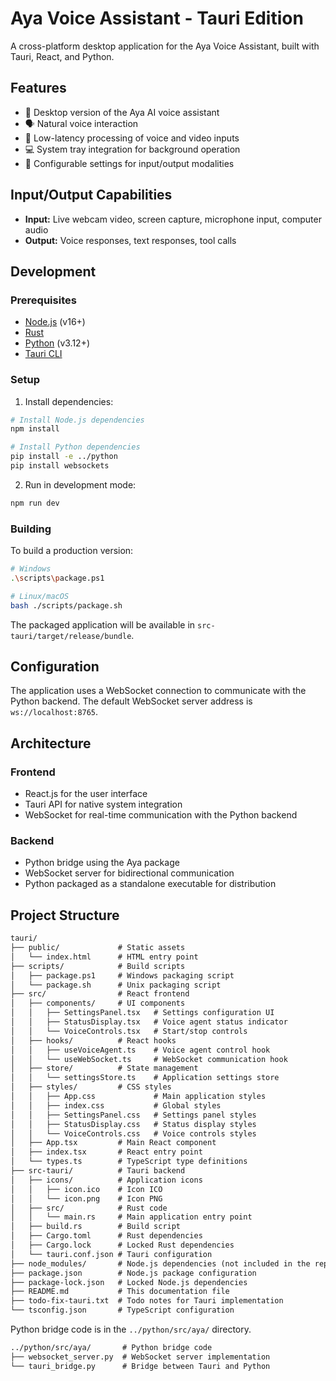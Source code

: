 # Aya Voice Assistant - Tauri Edition

A cross-platform desktop application for the Aya Voice Assistant, built with Tauri, React, and Python.

## Features

- 🤖 Desktop version of the Aya AI voice assistant
- 🗣️ Natural voice interaction
- 🚀 Low-latency processing of voice and video inputs
- 💻 System tray integration for background operation
- 🔧 Configurable settings for input/output modalities

## Input/Output Capabilities

- **Input:** Live webcam video, screen capture, microphone input, computer audio
- **Output:** Voice responses, text responses, tool calls

## Development

### Prerequisites

- [Node.js](https://nodejs.org/) (v16+)
- [Rust](https://www.rust-lang.org/tools/install)
- [Python](https://www.python.org/downloads/) (v3.12+)
- [Tauri CLI](https://tauri.app/v1/guides/getting-started/prerequisites)

### Setup

1. Install dependencies:

```bash
# Install Node.js dependencies
npm install

# Install Python dependencies
pip install -e ../python
pip install websockets
```

2. Run in development mode:

```bash
npm run dev
```

### Building

To build a production version:

```bash
# Windows
.\scripts\package.ps1

# Linux/macOS
bash ./scripts/package.sh
```

The packaged application will be available in `src-tauri/target/release/bundle`.

## Configuration

The application uses a WebSocket connection to communicate with the Python backend. The default WebSocket server address is `ws://localhost:8765`.

## Architecture

### Frontend

- React.js for the user interface
- Tauri API for native system integration
- WebSocket for real-time communication with the Python backend

### Backend

- Python bridge using the Aya package
- WebSocket server for bidirectional communication
- Python packaged as a standalone executable for distribution

## Project Structure

```txt
tauri/
├── public/             # Static assets
│   └── index.html      # HTML entry point
├── scripts/            # Build scripts
│   ├── package.ps1     # Windows packaging script
│   └── package.sh      # Unix packaging script
├── src/                # React frontend
│   ├── components/     # UI components
│   │   ├── SettingsPanel.tsx   # Settings configuration UI
│   │   ├── StatusDisplay.tsx   # Voice agent status indicator
│   │   └── VoiceControls.tsx   # Start/stop controls
│   ├── hooks/          # React hooks
│   │   ├── useVoiceAgent.ts    # Voice agent control hook
│   │   └── useWebSocket.ts     # WebSocket communication hook
│   ├── store/          # State management
│   │   └── settingsStore.ts    # Application settings store
│   ├── styles/         # CSS styles
│   │   ├── App.css             # Main application styles
│   │   ├── index.css           # Global styles
│   │   ├── SettingsPanel.css   # Settings panel styles
│   │   ├── StatusDisplay.css   # Status display styles
│   │   └── VoiceControls.css   # Voice controls styles
│   ├── App.tsx         # Main React component
│   ├── index.tsx       # React entry point
│   └── types.ts        # TypeScript type definitions
├── src-tauri/          # Tauri backend
│   ├── icons/          # Application icons
│   │   ├── icon.ico    # Icon ICO
│   │   └── icon.png    # Icon PNG
│   ├── src/            # Rust code
│   │   └── main.rs     # Main application entry point
│   ├── build.rs        # Build script
│   ├── Cargo.toml      # Rust dependencies
│   ├── Cargo.lock      # Locked Rust dependencies
│   └── tauri.conf.json # Tauri configuration
├── node_modules/       # Node.js dependencies (not included in the repo)
├── package.json        # Node.js package configuration
├── package-lock.json   # Locked Node.js dependencies
├── README.md           # This documentation file
├── todo-fix-tauri.txt  # Todo notes for Tauri implementation
└── tsconfig.json       # TypeScript configuration
```

Python bridge code is in the `../python/src/aya/` directory.

```txt
../python/src/aya/       # Python bridge code
├── websocket_server.py  # WebSocket server implementation
└── tauri_bridge.py      # Bridge between Tauri and Python
```
